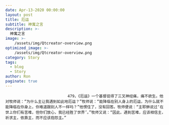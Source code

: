 ```yaml
---
date: Apr-13-2020 00:00:00
layout: post
title: 厄运
subtitle: 神寓之言
description: >-
  神寓之言
image: >-
    /assets/img/Qtcreator-overview.png
optimized_image: >-
    /assets/img/Qtcreator-overview.png
category: Story
tags:
  - blog
  - Story
author: Ron
paginate: true
---
```


							　　479，《厄运》一个基督徒得了三叉神经痛，痛不欲生。他对牧师说：“为什么主让我遇到如此地厄运？”牧师说：“能降临在别人身上的厄运，为什么就不能降临在你身上，你难道跟别人不一样吗？”他愣住了，没有回答。牧师便说：“主耶稣说过‘在世上你们有苦难，但你们放心，我已经胜了世界’。”牧师又说：“因此，遇到苦难，应该相信主，祈求主，依靠主，而不应该抱怨主。”
							
							
						